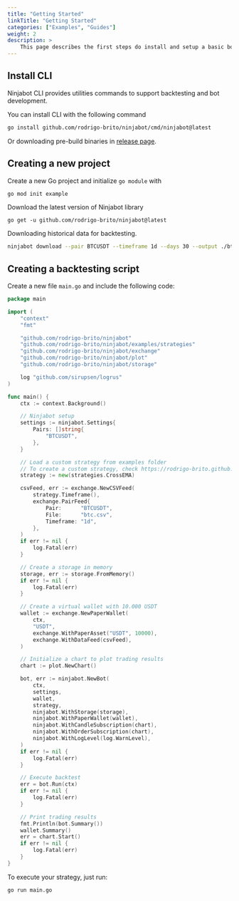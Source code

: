 ```yaml
---
title: "Getting Started"
linkTitle: "Getting Started"
categories: ["Examples", "Guides"]
weight: 2
description: >
    This page describes the first steps do install and setup a basic bot with Ninjabot
---
```


## Install CLI

Ninjabot CLI provides utilities commands to support backtesting and bot development.

You can install CLI with the following command
```bash
go install github.com/rodrigo-brito/ninjabot/cmd/ninjabot@latest
```
Or downloading pre-build binaries in [release page](https://github.com/rodrigo-brito/ninjabot/releases).

## Creating a new project

Create a new Go project and initialize `go module` with

```bash
go mod init example
```

Download the latest version of Ninjabot library
```bigquery
go get -u github.com/rodrigo-brito/ninjabot@latest
```

Downloading historical data for backtesting.
```bash
ninjabot download --pair BTCUSDT --timeframe 1d --days 30 --output ./btc.csv
```

## Creating a backtesting script

Create a new file `main.go` and include the following code:

```go
package main

import (
	"context"
	"fmt"

	"github.com/rodrigo-brito/ninjabot"
	"github.com/rodrigo-brito/ninjabot/examples/strategies"
	"github.com/rodrigo-brito/ninjabot/exchange"
	"github.com/rodrigo-brito/ninjabot/plot"
	"github.com/rodrigo-brito/ninjabot/storage"

	log "github.com/sirupsen/logrus"
)

func main() {
	ctx := context.Background()

	// Ninjabot setup
	settings := ninjabot.Settings{
		Pairs: []string{
			"BTCUSDT",
		},
	}

	// Load a custom strategy from examples folder
	// To create a custom strategy, check https://rodrigo-brito.github.io/ninjabot/docs/strategy/.
	strategy := new(strategies.CrossEMA)

	csvFeed, err := exchange.NewCSVFeed(
		strategy.Timeframe(),
		exchange.PairFeed{
			Pair:      "BTCUSDT",
			File:      "btc.csv",
			Timeframe: "1d",
		},
	)
	if err != nil {
		log.Fatal(err)
	}

	// Create a storage in memory
	storage, err := storage.FromMemory()
	if err != nil {
		log.Fatal(err)
	}

	// Create a virtual wallet with 10.000 USDT
	wallet := exchange.NewPaperWallet(
		ctx,
		"USDT",
		exchange.WithPaperAsset("USDT", 10000),
		exchange.WithDataFeed(csvFeed),
	)

	// Initialize a chart to plot trading results
	chart := plot.NewChart()

	bot, err := ninjabot.NewBot(
		ctx,
		settings,
		wallet,
		strategy,
		ninjabot.WithStorage(storage),
		ninjabot.WithPaperWallet(wallet),
		ninjabot.WithCandleSubscription(chart),
		ninjabot.WithOrderSubscription(chart),
		ninjabot.WithLogLevel(log.WarnLevel),
	)
	if err != nil {
		log.Fatal(err)
	}

	// Execute backtest
	err = bot.Run(ctx)
	if err != nil {
		log.Fatal(err)
	}

	// Print trading results
	fmt.Println(bot.Summary())
	wallet.Summary()
	err = chart.Start()
	if err != nil {
		log.Fatal(err)
	}
}
```

To execute your strategy, just run:

```bash
go run main.go
```

